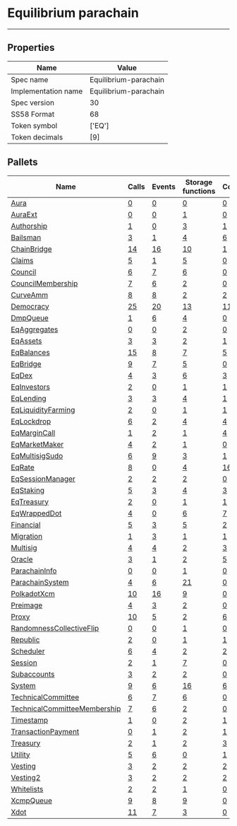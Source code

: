 # Equilibrium parachain

---------

## Properties
| Name | Value |
| -------- | -------- |
| Spec name     | Equilibrium-parachain     |
| Implementation name     | Equilibrium-parachain     |
| Spec version     | 30     |
| SS58 Format     | 68     |
| Token symbol      | ['EQ']     |
| Token decimals      | [9]     |

## Pallets
| Name | Calls | Events | Storage functions | Constants | Errors |
| -------- | -------- | -------- | -------- | -------- | -------- |
| [Aura](aura.md) | [0](aura.md#calls) | [0](aura.md#events) | [0](aura.md#storage-functions) | [0](aura.md#constants) | [0](aura.md#errors) |
| [AuraExt](auraext.md) | [0](auraext.md#calls) | [0](auraext.md#events) | [1](auraext.md#storage-functions) | [0](auraext.md#constants) | [0](auraext.md#errors) |
| [Authorship](authorship.md) | [1](authorship.md#calls) | [0](authorship.md#events) | [3](authorship.md#storage-functions) | [1](authorship.md#constants) | [7](authorship.md#errors) |
| [Bailsman](bailsman.md) | [3](bailsman.md#calls) | [1](bailsman.md#events) | [4](bailsman.md#storage-functions) | [6](bailsman.md#constants) | [12](bailsman.md#errors) |
| [ChainBridge](chainbridge.md) | [14](chainbridge.md#calls) | [16](chainbridge.md#events) | [10](chainbridge.md#storage-functions) | [1](chainbridge.md#constants) | [20](chainbridge.md#errors) |
| [Claims](claims.md) | [5](claims.md#calls) | [1](claims.md#events) | [5](claims.md#storage-functions) | [0](claims.md#constants) | [8](claims.md#errors) |
| [Council](council.md) | [6](council.md#calls) | [7](council.md#events) | [6](council.md#storage-functions) | [0](council.md#constants) | [10](council.md#errors) |
| [CouncilMembership](councilmembership.md) | [7](councilmembership.md#calls) | [6](councilmembership.md#events) | [2](councilmembership.md#storage-functions) | [0](councilmembership.md#constants) | [3](councilmembership.md#errors) |
| [CurveAmm](curveamm.md) | [8](curveamm.md#calls) | [8](curveamm.md#events) | [2](curveamm.md#storage-functions) | [2](curveamm.md#constants) | [12](curveamm.md#errors) |
| [Democracy](democracy.md) | [25](democracy.md#calls) | [20](democracy.md#events) | [13](democracy.md#storage-functions) | [11](democracy.md#constants) | [29](democracy.md#errors) |
| [DmpQueue](dmpqueue.md) | [1](dmpqueue.md#calls) | [6](dmpqueue.md#events) | [4](dmpqueue.md#storage-functions) | [0](dmpqueue.md#constants) | [2](dmpqueue.md#errors) |
| [EqAggregates](eqaggregates.md) | [0](eqaggregates.md#calls) | [0](eqaggregates.md#events) | [2](eqaggregates.md#storage-functions) | [0](eqaggregates.md#constants) | [0](eqaggregates.md#errors) |
| [EqAssets](eqassets.md) | [3](eqassets.md#calls) | [3](eqassets.md#events) | [2](eqassets.md#storage-functions) | [1](eqassets.md#constants) | [11](eqassets.md#errors) |
| [EqBalances](eqbalances.md) | [15](eqbalances.md#calls) | [8](eqbalances.md#events) | [7](eqbalances.md#storage-functions) | [5](eqbalances.md#constants) | [21](eqbalances.md#errors) |
| [EqBridge](eqbridge.md) | [9](eqbridge.md#calls) | [7](eqbridge.md#events) | [5](eqbridge.md#storage-functions) | [0](eqbridge.md#constants) | [11](eqbridge.md#errors) |
| [EqDex](eqdex.md) | [4](eqdex.md#calls) | [3](eqdex.md#events) | [6](eqdex.md#storage-functions) | [3](eqdex.md#constants) | [13](eqdex.md#errors) |
| [EqInvestors](eqinvestors.md) | [2](eqinvestors.md#calls) | [0](eqinvestors.md#events) | [1](eqinvestors.md#storage-functions) | [1](eqinvestors.md#constants) | [2](eqinvestors.md#errors) |
| [EqLending](eqlending.md) | [3](eqlending.md#calls) | [3](eqlending.md#events) | [4](eqlending.md#storage-functions) | [1](eqlending.md#constants) | [8](eqlending.md#errors) |
| [EqLiquidityFarming](eqliquidityfarming.md) | [2](eqliquidityfarming.md#calls) | [0](eqliquidityfarming.md#events) | [1](eqliquidityfarming.md#storage-functions) | [1](eqliquidityfarming.md#constants) | [2](eqliquidityfarming.md#errors) |
| [EqLockdrop](eqlockdrop.md) | [6](eqlockdrop.md#calls) | [2](eqlockdrop.md#events) | [4](eqlockdrop.md#storage-functions) | [4](eqlockdrop.md#constants) | [5](eqlockdrop.md#errors) |
| [EqMarginCall](eqmargincall.md) | [1](eqmargincall.md#calls) | [2](eqmargincall.md#events) | [1](eqmargincall.md#storage-functions) | [4](eqmargincall.md#constants) | [1](eqmargincall.md#errors) |
| [EqMarketMaker](eqmarketmaker.md) | [4](eqmarketmaker.md#calls) | [2](eqmarketmaker.md#events) | [1](eqmarketmaker.md#storage-functions) | [0](eqmarketmaker.md#constants) | [1](eqmarketmaker.md#errors) |
| [EqMultisigSudo](eqmultisigsudo.md) | [6](eqmultisigsudo.md#calls) | [9](eqmultisigsudo.md#events) | [3](eqmultisigsudo.md#storage-functions) | [1](eqmultisigsudo.md#constants) | [8](eqmultisigsudo.md#errors) |
| [EqRate](eqrate.md) | [8](eqrate.md#calls) | [0](eqrate.md#events) | [4](eqrate.md#storage-functions) | [16](eqrate.md#constants) | [11](eqrate.md#errors) |
| [EqSessionManager](eqsessionmanager.md) | [2](eqsessionmanager.md#calls) | [2](eqsessionmanager.md#events) | [2](eqsessionmanager.md#storage-functions) | [0](eqsessionmanager.md#constants) | [3](eqsessionmanager.md#errors) |
| [EqStaking](eqstaking.md) | [5](eqstaking.md#calls) | [3](eqstaking.md#events) | [4](eqstaking.md#storage-functions) | [3](eqstaking.md#constants) | [6](eqstaking.md#errors) |
| [EqTreasury](eqtreasury.md) | [2](eqtreasury.md#calls) | [0](eqtreasury.md#events) | [1](eqtreasury.md#storage-functions) | [1](eqtreasury.md#constants) | [2](eqtreasury.md#errors) |
| [EqWrappedDot](eqwrappeddot.md) | [4](eqwrappeddot.md#calls) | [0](eqwrappeddot.md#events) | [6](eqwrappeddot.md#storage-functions) | [7](eqwrappeddot.md#constants) | [9](eqwrappeddot.md#errors) |
| [Financial](financial.md) | [5](financial.md#calls) | [3](financial.md#events) | [5](financial.md#storage-functions) | [2](financial.md#constants) | [11](financial.md#errors) |
| [Migration](migration.md) | [1](migration.md#calls) | [3](migration.md#events) | [1](migration.md#storage-functions) | [1](migration.md#constants) | [1](migration.md#errors) |
| [Multisig](multisig.md) | [4](multisig.md#calls) | [4](multisig.md#events) | [2](multisig.md#storage-functions) | [3](multisig.md#constants) | [14](multisig.md#errors) |
| [Oracle](oracle.md) | [3](oracle.md#calls) | [1](oracle.md#events) | [2](oracle.md#storage-functions) | [5](oracle.md#constants) | [10](oracle.md#errors) |
| [ParachainInfo](parachaininfo.md) | [0](parachaininfo.md#calls) | [0](parachaininfo.md#events) | [1](parachaininfo.md#storage-functions) | [0](parachaininfo.md#constants) | [0](parachaininfo.md#errors) |
| [ParachainSystem](parachainsystem.md) | [4](parachainsystem.md#calls) | [6](parachainsystem.md#events) | [21](parachainsystem.md#storage-functions) | [0](parachainsystem.md#constants) | [8](parachainsystem.md#errors) |
| [PolkadotXcm](polkadotxcm.md) | [10](polkadotxcm.md#calls) | [16](polkadotxcm.md#events) | [9](polkadotxcm.md#storage-functions) | [0](polkadotxcm.md#constants) | [13](polkadotxcm.md#errors) |
| [Preimage](preimage.md) | [4](preimage.md#calls) | [3](preimage.md#events) | [2](preimage.md#storage-functions) | [0](preimage.md#constants) | [6](preimage.md#errors) |
| [Proxy](proxy.md) | [10](proxy.md#calls) | [5](proxy.md#events) | [2](proxy.md#storage-functions) | [6](proxy.md#constants) | [8](proxy.md#errors) |
| [RandomnessCollectiveFlip](randomnesscollectiveflip.md) | [0](randomnesscollectiveflip.md#calls) | [0](randomnesscollectiveflip.md#events) | [1](randomnesscollectiveflip.md#storage-functions) | [0](randomnesscollectiveflip.md#constants) | [0](randomnesscollectiveflip.md#errors) |
| [Republic](republic.md) | [2](republic.md#calls) | [0](republic.md#events) | [1](republic.md#storage-functions) | [1](republic.md#constants) | [2](republic.md#errors) |
| [Scheduler](scheduler.md) | [6](scheduler.md#calls) | [4](scheduler.md#events) | [2](scheduler.md#storage-functions) | [2](scheduler.md#constants) | [4](scheduler.md#errors) |
| [Session](session.md) | [2](session.md#calls) | [1](session.md#events) | [7](session.md#storage-functions) | [0](session.md#constants) | [5](session.md#errors) |
| [Subaccounts](subaccounts.md) | [3](subaccounts.md#calls) | [2](subaccounts.md#events) | [2](subaccounts.md#storage-functions) | [0](subaccounts.md#constants) | [7](subaccounts.md#errors) |
| [System](system.md) | [9](system.md#calls) | [6](system.md#events) | [16](system.md#storage-functions) | [6](system.md#constants) | [6](system.md#errors) |
| [TechnicalCommittee](technicalcommittee.md) | [6](technicalcommittee.md#calls) | [7](technicalcommittee.md#events) | [6](technicalcommittee.md#storage-functions) | [0](technicalcommittee.md#constants) | [10](technicalcommittee.md#errors) |
| [TechnicalCommitteeMembership](technicalcommitteemembership.md) | [7](technicalcommitteemembership.md#calls) | [6](technicalcommitteemembership.md#events) | [2](technicalcommitteemembership.md#storage-functions) | [0](technicalcommitteemembership.md#constants) | [3](technicalcommitteemembership.md#errors) |
| [Timestamp](timestamp.md) | [1](timestamp.md#calls) | [0](timestamp.md#events) | [2](timestamp.md#storage-functions) | [1](timestamp.md#constants) | [0](timestamp.md#errors) |
| [TransactionPayment](transactionpayment.md) | [0](transactionpayment.md#calls) | [1](transactionpayment.md#events) | [2](transactionpayment.md#storage-functions) | [1](transactionpayment.md#constants) | [0](transactionpayment.md#errors) |
| [Treasury](treasury.md) | [2](treasury.md#calls) | [1](treasury.md#events) | [2](treasury.md#storage-functions) | [3](treasury.md#constants) | [5](treasury.md#errors) |
| [Utility](utility.md) | [5](utility.md#calls) | [6](utility.md#events) | [0](utility.md#storage-functions) | [1](utility.md#constants) | [1](utility.md#errors) |
| [Vesting](vesting.md) | [3](vesting.md#calls) | [2](vesting.md#events) | [2](vesting.md#storage-functions) | [2](vesting.md#constants) | [5](vesting.md#errors) |
| [Vesting2](vesting2.md) | [3](vesting2.md#calls) | [2](vesting2.md#events) | [2](vesting2.md#storage-functions) | [2](vesting2.md#constants) | [5](vesting2.md#errors) |
| [Whitelists](whitelists.md) | [2](whitelists.md#calls) | [2](whitelists.md#events) | [1](whitelists.md#storage-functions) | [0](whitelists.md#constants) | [2](whitelists.md#errors) |
| [XcmpQueue](xcmpqueue.md) | [9](xcmpqueue.md#calls) | [8](xcmpqueue.md#events) | [9](xcmpqueue.md#storage-functions) | [0](xcmpqueue.md#constants) | [5](xcmpqueue.md#errors) |
| [Xdot](xdot.md) | [11](xdot.md#calls) | [7](xdot.md#events) | [3](xdot.md#storage-functions) | [0](xdot.md#constants) | [33](xdot.md#errors) |